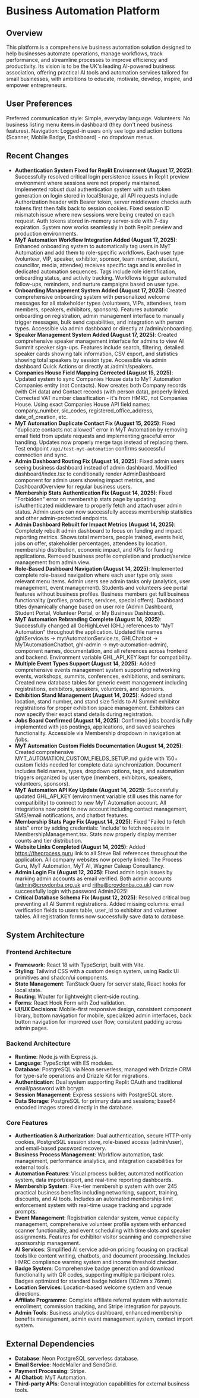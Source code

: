 # Business Automation Platform

## Overview
This platform is a comprehensive business automation solution designed to help businesses automate operations, manage workflows, track performance, and streamline processes to improve efficiency and productivity. Its vision is to be the UK's leading AI-powered business association, offering practical AI tools and automation services tailored for small businesses, with ambitions to educate, motivate, develop, inspire, and empower entrepreneurs.

## User Preferences
Preferred communication style: Simple, everyday language.
Volunteers: No business listing menu items in dashboard (they don't need business features).
Navigation: Logged-in users only see logo and action buttons (Scanner, Mobile Badge, Dashboard) - no dropdown menus.

## Recent Changes
- **Authentication System Fixed for Replit Environment (August 17, 2025)**: Successfully resolved critical login persistence issues in Replit preview environment where sessions were not properly maintained. Implemented robust dual authentication system with auth token generation on login stored in localStorage, all API requests include Authorization header with Bearer token, server middleware checks auth tokens first then falls back to session cookies. Fixed session ID mismatch issue where new sessions were being created on each request. Auth tokens stored in-memory server-side with 7-day expiration. System now works seamlessly in both Replit preview and production environments.
- **MyT Automation Workflow Integration Added (August 17, 2025)**: Enhanced onboarding system to automatically tag users in MyT Automation and add them to role-specific workflows. Each user type (volunteer, VIP, speaker, exhibitor, sponsor, team member, student, councillor, media, attendee) receives specific tags and is enrolled in dedicated automation sequences. Tags include role identification, onboarding status, and activity tracking. Workflows trigger automated follow-ups, reminders, and nurture campaigns based on user type.
- **Onboarding Management System Added (August 17, 2025)**: Created comprehensive onboarding system with personalized welcome messages for all stakeholder types (volunteers, VIPs, attendees, team members, speakers, exhibitors, sponsors). Features automatic onboarding on registration, admin management interface to manually trigger messages, bulk send capabilities, and integration with person types. Accessible via admin dashboard or directly at /admin/onboarding.
- **Speaker Management System Added (August 17, 2025)**: Created comprehensive speaker management interface for admins to view AI Summit speaker sign-ups. Features include search, filtering, detailed speaker cards showing talk information, CSV export, and statistics showing total speakers by session type. Accessible via admin dashboard Quick Actions or directly at /admin/speakers.
- **Companies House Field Mapping Corrected (August 15, 2025)**: Updated system to sync Companies House data to MyT Automation Companies entity (not Contacts). Now creates both Company records (with CH data) and Contact records (with person data), properly linked. Corrected VAT number classification - it's from HMRC, not Companies House. Using exact Companies House API field names: company_number, sic_codes, registered_office_address, date_of_creation, etc.
- **MyT Automation Duplicate Contact Fix (August 15, 2025)**: Fixed "duplicate contacts not allowed" error in MyT Automation by removing email field from update requests and implementing graceful error handling. Updates now properly merge tags instead of replacing them. Test endpoint `/api/test-myt-automation` confirms successful connection and sync.
- **Admin Dashboard Routing Fix (August 14, 2025)**: Fixed admin users seeing business dashboard instead of admin dashboard. Modified dashboard/index.tsx to conditionally render AdminDashboard component for admin users showing impact metrics, and DashboardOverview for regular business users.
- **Membership Stats Authentication Fix (August 14, 2025)**: Fixed "Forbidden" error on membership stats page by updating isAuthenticated middleware to properly fetch and attach user admin status. Admin users can now successfully access membership statistics and other admin-protected endpoints.
- **Admin Dashboard Rebuilt for Impact Metrics (August 14, 2025)**: Completely rebuilt admin dashboard to focus on funding and impact reporting metrics. Shows total members, people trained, events held, jobs on offer, stakeholder percentages, attendees by location, membership distribution, economic impact, and KPIs for funding applications. Removed business profile completion and product/service management from admin view.
- **Role-Based Dashboard Navigation (August 14, 2025)**: Implemented complete role-based navigation where each user type only sees relevant menu items. Admin users see admin tasks only (analytics, user management, event management). Students and volunteers see portal features without business profiles. Business members get full business functionality (profiles, products, services, special offers). Dashboard titles dynamically change based on user role (Admin Dashboard, Student Portal, Volunteer Portal, or My Business Dashboard).
- **MyT Automation Rebranding Complete (August 14, 2025)**: Successfully changed all GoHighLevel (GHL) references to "MyT Automation" throughout the application. Updated file names (ghlService.ts → mytAutomationService.ts, GHLChatbot → MyTAutomationChatbot, ghl-admin → myt-automation-admin), component names, documentation, and all references across frontend and backend. Environment variable GHL_API_KEY kept for compatibility.
- **Multiple Event Types Support (August 14, 2025)**: Added comprehensive events management system supporting networking events, workshops, summits, conferences, exhibitions, and seminars. Created new database tables for generic event management including registrations, exhibitors, speakers, volunteers, and sponsors.
- **Exhibition Stand Management (August 14, 2025)**: Added stand location, stand number, and stand size fields to AI Summit exhibitor registrations for proper exhibition space management. Exhibitors can now specify their exact stand details during registration.
- **Jobs Board Confirmed (August 14, 2025)**: Confirmed jobs board is fully implemented with job postings, applications, and saved searches functionality. Accessible via Membership dropdown in navigation at /jobs.
- **MyT Automation Custom Fields Documentation (August 14, 2025)**: Created comprehensive MYT_AUTOMATION_CUSTOM_FIELDS_SETUP.md guide with 150+ custom fields needed for complete data synchronization. Document includes field names, types, dropdown options, tags, and automation triggers organized by user type (members, exhibitors, speakers, volunteers, sponsors).
- **MyT Automation API Key Update (August 14, 2025)**: Successfully updated GHL_API_KEY (environment variable still uses this name for compatibility) to connect to new MyT Automation account. All integrations now point to new account including contact management, SMS/email notifications, and chatbot features.
- **Membership Stats Page Fix (August 14, 2025)**: Fixed "Failed to fetch stats" error by adding credentials: 'include' to fetch requests in MembershipManagement.tsx. Stats now properly display member counts and tier distribution.
- **Website Links Completed (August 14, 2025)**: Added https://theprocess.guru link to all Steve Ball references throughout the application. All company websites now properly linked: The Process Guru, MyT Automation, MyT AI, Wagner Caleap Consultancy.
- **Admin Login Fix (August 12, 2025)**: Fixed admin login issues by marking admin accounts as email verified. Both admin accounts (admin@croydonba.org.uk and rithu@croydonba.co.uk) can now successfully login with password Admin2025!
- **Critical Database Schema Fix (August 12, 2025)**: Resolved critical bug preventing all AI Summit registrations. Added missing columns: email verification fields to users table, user_id to exhibitor and volunteer tables. All registration forms now successfully save data to database.

## System Architecture
### Frontend Architecture
- **Framework**: React 18 with TypeScript, built with Vite.
- **Styling**: Tailwind CSS with a custom design system, using Radix UI primitives and shadcn/ui components.
- **State Management**: TanStack Query for server state, React hooks for local state.
- **Routing**: Wouter for lightweight client-side routing.
- **Forms**: React Hook Form with Zod validation.
- **UI/UX Decisions**: Mobile-first responsive design, consistent component library, bottom navigation for mobile, specialized admin interfaces, back button navigation for improved user flow, consistent padding across admin pages.

### Backend Architecture
- **Runtime**: Node.js with Express.js.
- **Language**: TypeScript with ES modules.
- **Database**: PostgreSQL via Neon serverless, managed with Drizzle ORM for type-safe operations and Drizzle Kit for migrations.
- **Authentication**: Dual system supporting Replit OAuth and traditional email/password with bcrypt.
- **Session Management**: Express sessions with PostgreSQL store.
- **Data Storage**: PostgreSQL for primary data and sessions; base64 encoded images stored directly in the database.

### Core Features
- **Authentication & Authorization**: Dual authentication, secure HTTP-only cookies, PostgreSQL session store, role-based access (admin/user), and email-based password recovery.
- **Business Process Management**: Workflow automation, task management, performance analytics, and integration capabilities for external tools.
- **Automation Features**: Visual process builder, automated notification system, data import/export, and real-time reporting dashboards.
- **Membership System**: Five-tier membership system with over 245 practical business benefits including networking, support, training, discounts, and AI tools. Includes an automated membership limit enforcement system with real-time usage tracking and upgrade prompts.
- **Event Management**: Registration calendar system, venue capacity management, comprehensive volunteer profile system with enhanced scanner functionality, and event scheduling with time slots and speaker assignments. Features for exhibitor visitor scanning and comprehensive sponsorship management.
- **AI Services**: Simplified AI service add-on pricing focusing on practical tools like content writing, chatbots, and document processing. Includes HMRC compliance warning system and income threshold checker.
- **Badge System**: Comprehensive badge generation and download functionality with QR codes, supporting multiple participant roles. Badges optimized for standard badge holders (102mm x 76mm).
- **Location Services**: Location-based welcome system and venue directions.
- **Affiliate Programme**: Complete affiliate referral system with automatic enrollment, commission tracking, and Stripe integration for payouts.
- **Admin Tools**: Business analytics dashboard, enhanced membership benefits management, admin event management system, contact import system.

## External Dependencies
- **Database**: Neon PostgreSQL serverless database.
- **Email Service**: NodeMailer and SendGrid.
- **Payment Processing**: Stripe.
- **AI Chatbot**: MyT Automation.
- **Third-party APIs**: General integration capabilities for external business tools.